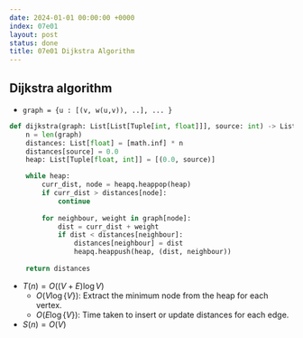 ```yaml
---
date: 2024-01-01 00:00:00 +0000
index: 07e01
layout: post
status: done
title: 07e01 Dijkstra Algorithm
---
```


## Dijkstra algorithm

- `graph = {u : [(v, w(u,v)), ..], ... }`
```python
def dijkstra(graph: List[List[Tuple[int, float]]], source: int) -> List[float]:
    n = len(graph)
    distances: List[float] = [math.inf] * n
    distances[source] = 0.0
    heap: List[Tuple[float, int]] = [(0.0, source)]

    while heap:
        curr_dist, node = heapq.heappop(heap)
        if curr_dist > distances[node]:
            continue
        
        for neighbour, weight in graph[node]:
            dist = curr_dist + weight
            if dist < distances[neighbour]:
                distances[neighbour] = dist
                heapq.heappush(heap, (dist, neighbour))
    
    return distances
```
- $T(n) = O( (V+E) \log V)$
    - $O(V \log\{V\})$: Extract the minimum node from the heap for each vertex.
    - $O(E \log\{V\})$: Time taken to insert or update distances for each edge.    
- $S(n) = O(V)$